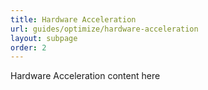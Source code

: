 ```yaml
---
title: Hardware Acceleration
url: guides/optimize/hardware-acceleration
layout: subpage
order: 2
---
```


Hardware Acceleration content here
